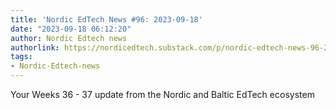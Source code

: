 ```yaml
---
title: 'Nordic EdTech News #96: 2023-09-18'
date: "2023-09-18 06:12:20"
author: Nordic Edtech news
authorlink: https://nordicedtech.substack.com/p/nordic-edtech-news-96-2023-09-18
tags:
- Nordic-Edtech-news
---
```

Your Weeks 36 - 37 update from the Nordic and Baltic EdTech ecosystem